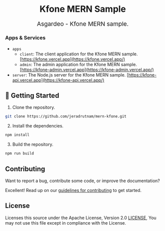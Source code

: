 <p align="center" style="color: #343a40">
  <h1 align="center">Kfone MERN Sample</h1>
</p>
<p align="center" style="font-size: 1.2rem;">Asgardeo - Kfone MERN sample.</p>

### Apps & Services

- `apps`
  - `client`: The client application for the Kfone MERN sample. [https://kfone.vercel.app](https://kfone.vercel.app/)
  - `admin`: The admin application for the Kfone MERN sample. [https://kfone-admin.vercel.app](https://kfone-admin.vercel.app/)
- `server`: The Node.js server for the Kfone MERN sample. [https://kfone-api.vercel.app](https://kfone-api.vercel.app/)

## 🚀 Getting Started

1. Clone the repository.

```bash
git clone https://github.com/jeradrutnam/mern-kfone.git
```

2. Install the dependencies.

```bash
npm install
```

3. Build the repository.

```bash
npm run build
```

## Contributing

Want to report a bug, contribute some code, or improve the documentation?

Excellent! Read up on our [guidelines for contributing](./CONTRIBUTING.md) to get started.

## License

Licenses this source under the Apache License, Version 2.0 [LICENSE](./LICENSE), You may not use this file except in compliance with the License.
